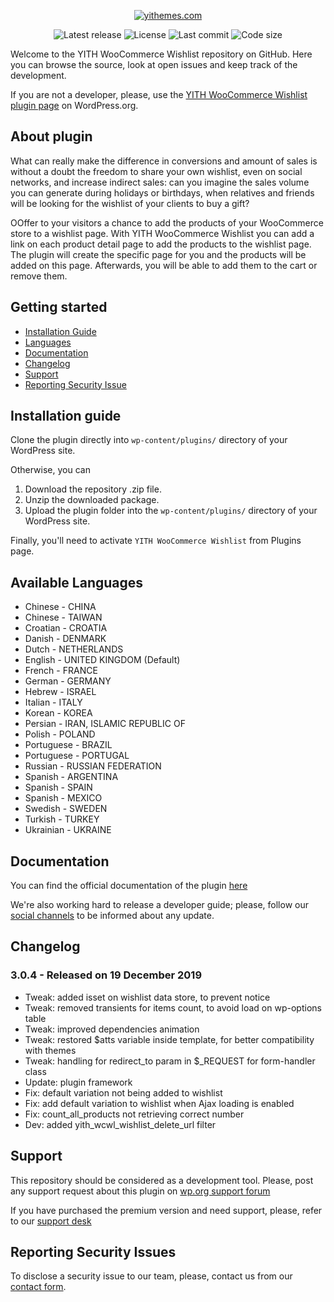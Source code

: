 <p align="center"><a href="https://yithemes.com/"><img src="https://docs.yithemes.com/wp-content/uploads/2018/02/logo-1.png" alt="yithemes.com"></a></p>

<p align="center">
<img src="https://img.shields.io/github/v/release/yithemes/yith-woocommerce-wishlist?label=stable" alt="Latest release">
<img src="https://img.shields.io/github/license/yithemes/yith-woocommerce-wishlist" alt="License">
<img src="https://img.shields.io/github/last-commit/yithemes/yith-woocommerce-wishlist" alt="Last commit">
<img src="https://img.shields.io/github/languages/code-size/yithemes/yith-woocommerce-wishlist" alt="Code size">
</p>

Welcome to the YITH WooCommerce Wishlist repository on GitHub. Here you can browse the source, look at open issues and keep track of the development.

If you are not a developer, please, use the [YITH WooCommerce Wishlist plugin page](https://wordpress.org/plugins/yith-woocommerce-wishlist/) on WordPress.org.

## About plugin

What can really make the difference in conversions and amount of sales is without a doubt the freedom to share your own wishlist, even on social networks, and increase indirect sales: can you imagine the sales volume you can generate during holidays or birthdays, when relatives and friends will be looking for the wishlist of your clients to buy a gift?

OOffer to your visitors a chance to add the products of your WooCommerce store to a wishlist page. With YITH WooCommerce Wishlist you can add a link on each product detail page
 to add the products to the wishlist page. The plugin will create the specific page for you and the products will be added on this page. Afterwards, you will be able to add them to the cart or remove them.

## Getting started

* [Installation Guide](#quick-guide)
* [Languages](#available-languages)
* [Documentation](#documentation)
* [Changelog](#changelog)
* [Support](#support)
* [Reporting Security Issue](#reporting-security-issues)

## Installation guide

Clone the plugin directly into `wp-content/plugins/` directory of your WordPress site.

Otherwise, you can 

1. Download the repository .zip file.
2. Unzip the downloaded package.
3. Upload the plugin folder into the `wp-content/plugins/` directory of your WordPress site.

Finally, you'll need to activate `YITH WooCommerce Wishlist` from Plugins page.

## Available Languages

* Chinese - CHINA
* Chinese - TAIWAN
* Croatian - CROATIA
* Danish - DENMARK
* Dutch - NETHERLANDS
* English - UNITED KINGDOM (Default)
* French - FRANCE
* German - GERMANY
* Hebrew - ISRAEL
* Italian - ITALY
* Korean - KOREA
* Persian - IRAN, ISLAMIC REPUBLIC OF
* Polish - POLAND
* Portuguese - BRAZIL
* Portuguese - PORTUGAL
* Russian - RUSSIAN FEDERATION
* Spanish - ARGENTINA
* Spanish - SPAIN
* Spanish - MEXICO
* Swedish - SWEDEN
* Turkish - TURKEY
* Ukrainian - UKRAINE

## Documentation

You can find the official documentation of the plugin [here](https://docs.yithemes.com/yith-woocommerce-wishlist/)

We're also working hard to release a developer guide; please, follow our [social channels](http://twitter.com/yithemes) to be informed about any update.

## Changelog

### 3.0.4 - Released on 19 December 2019

* Tweak: added isset on wishlist data store, to prevent notice
* Tweak: removed transients for items count, to avoid load on wp-options table
* Tweak: improved dependencies animation
* Tweak: restored $atts variable inside template, for better compatibility with themes
* Tweak: handling for redirect_to param in $_REQUEST for form-handler class
* Update: plugin framework
* Fix: default variation not being added to wishlist
* Fix: add default variation to wishlist when Ajax loading is enabled
* Fix: count_all_products not retrieving correct number
* Dev: added yith_wcwl_wishlist_delete_url filter

## Support

This repository should be considered as a development tool.
Please, post any support request about this plugin on [wp.org support forum](https://wordpress.org/support/plugin/yith-woocommerce-wishlist/)

If you have purchased the premium version and need support, please, refer to our [support desk](https://yithemes.com/my-account/support/dashboard/)

## Reporting Security Issues
To disclose a security issue to our team, please, contact us from our [contact form](https://yithemes.com/contact-form/).